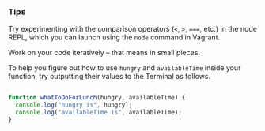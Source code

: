 ### Tips

Try experimenting with the comparison operators (`<`, `>`, `===`, etc.) in the node REPL, which you can launch using the `node` command in Vagrant.

Work on your code iteratively – that means in small pieces.

To help you figure out how to use `hungry` and `availableTime` inside your function, try outputting their values to the Terminal as follows.


```javascript

function whatToDoForLunch(hungry, availableTime) {
  console.log("hungry is", hungry);
  console.log("availableTime is", availableTime);
}

```